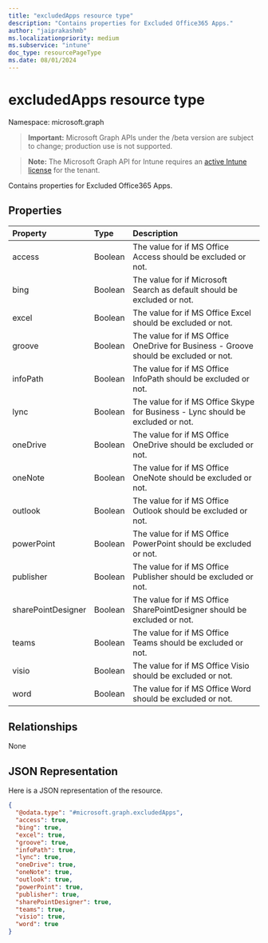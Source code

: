 ```yaml
---
title: "excludedApps resource type"
description: "Contains properties for Excluded Office365 Apps."
author: "jaiprakashmb"
ms.localizationpriority: medium
ms.subservice: "intune"
doc_type: resourcePageType
ms.date: 08/01/2024
---
```


# excludedApps resource type

Namespace: microsoft.graph

> **Important:** Microsoft Graph APIs under the /beta version are subject to change; production use is not supported.

> **Note:** The Microsoft Graph API for Intune requires an [active Intune license](https://go.microsoft.com/fwlink/?linkid=839381) for the tenant.

Contains properties for Excluded Office365 Apps.

## Properties
|Property|Type|Description|
|:---|:---|:---|
|access|Boolean|The value for if MS Office Access should be excluded or not.|
|bing|Boolean|The value for if Microsoft Search as default should be excluded or not.|
|excel|Boolean|The value for if MS Office Excel should be excluded or not.|
|groove|Boolean|The value for if MS Office OneDrive for Business - Groove should be excluded or not.|
|infoPath|Boolean|The value for if MS Office InfoPath should be excluded or not.|
|lync|Boolean|The value for if MS Office Skype for Business - Lync should be excluded or not.|
|oneDrive|Boolean|The value for if MS Office OneDrive should be excluded or not.|
|oneNote|Boolean|The value for if MS Office OneNote should be excluded or not.|
|outlook|Boolean|The value for if MS Office Outlook should be excluded or not.|
|powerPoint|Boolean|The value for if MS Office PowerPoint should be excluded or not.|
|publisher|Boolean|The value for if MS Office Publisher should be excluded or not.|
|sharePointDesigner|Boolean|The value for if MS Office SharePointDesigner should be excluded or not.|
|teams|Boolean|The value for if MS Office Teams should be excluded or not.|
|visio|Boolean|The value for if MS Office Visio should be excluded or not.|
|word|Boolean|The value for if MS Office Word should be excluded or not.|

## Relationships
None

## JSON Representation
Here is a JSON representation of the resource.
<!-- {
  "blockType": "resource",
  "@odata.type": "microsoft.graph.excludedApps"
}
-->
``` json
{
  "@odata.type": "#microsoft.graph.excludedApps",
  "access": true,
  "bing": true,
  "excel": true,
  "groove": true,
  "infoPath": true,
  "lync": true,
  "oneDrive": true,
  "oneNote": true,
  "outlook": true,
  "powerPoint": true,
  "publisher": true,
  "sharePointDesigner": true,
  "teams": true,
  "visio": true,
  "word": true
}
```
